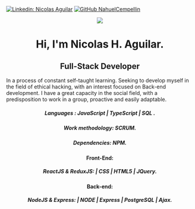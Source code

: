 [![Linkedin: Nicolas Aguilar](https://img.shields.io/badge/-NicolasAguilar-blue?style=flat-square&logo=Linkedin&logoColor=white&link=https://www.linkedin.com/in/nicolas-aguilar-647340222/)](https://www.linkedin.com/in/nicolas-aguilar-647340222)
[![GitHub NahuelCempellin](https://img.shields.io/github/followers/Q4Tr073?label=follow&style=social)](https://github.com/Q4Tr073)

<div align= "center" dir="auto">
<img  src="https://media4.giphy.com/media/Wk3EazaSkvdWvfjGUu/giphy.gif?cid=790b761103cd8fb96294985ab6d3466d6e9777f6901b7116&rid=giphy.gif&ct=g" style="max-width: 100%;">
</div>

<div align= "center" dir="auto">
<h1> Hi, I'm Nicolas H. Aguilar. </h1>
<h2>Full-Stack Developer</h2> 
</div>

<p>In a process of constant self-taught learning. Seeking to develop myself in the field of ethical hacking, with an interest focused on Back-end development. I have a great capacity in the social field, with a predisposition to work in a group, proactive and easily adaptable.</p>

<div align= "center" dir="auto">
<h5>Languages : JavaScript | TypeScript | SQL . </h5>
<h5>Work methodology: SCRUM.</h5>
<h5>Dependencies: NPM.</h5>

<h4>Front-End: </h4>
<h5>ReactJS & ReduxJS: | CSS | HTML5 | JQuery.</h5>

<h4>Back-end: </h4>
<h5>NodeJS & Express: | NODE | Express | PostgreSQL | Ajax.</h5>
</div>






<!--
**Q4Tr073/Q4Tr073** is a ✨ _special_ ✨ repository because its `README.md` (this file) appears on your GitHub profile.

Here are some ideas to get you started:

- 🔭 I’m currently working on ...
- 🌱 I’m currently learning ...
- 👯 I’m looking to collaborate on ...
- 🤔 I’m looking for help with ...
- 💬 Ask me about ...
- 📫 How to reach me: ...
- 😄 Pronouns: ...
- ⚡ Fun fact: ...
-->
